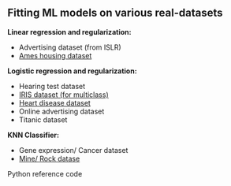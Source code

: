 ## Fitting ML models on various real-datasets  

**Linear regression and regularization:** 
* Advertising dataset (from ISLR)
* [Ames housing dataset](https://www.kaggle.com/c/house-prices-advanced-regression-techniques/data)

**Logistic regression and regularization:**
* Hearing test dataset
* [IRIS dataset (for multiclass)](https://www.kaggle.com/uciml/iris)
* [Heart disease dataset](https://archive.ics.uci.edu/ml/datasets/Heart+Disease)
* Online advertising dataset
* Titanic dataset

**KNN Classifier:**
* Gene expression/ Cancer dataset
* [Mine/ Rock datase](https://archive.ics.uci.edu/ml/datasets/Connectionist+Bench+%28Sonar%2C+Mines+vs.+Rocks%29)

Python reference code
